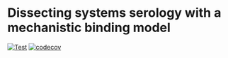 # Dissecting systems serology with a mechanistic binding model

[![Test](https://github.com/meyer-lab/mechanismSerology/actions/workflows/pytest.yml/badge.svg)](https://github.com/meyer-lab/mechanismSerology/actions/workflows/pytest.yml)
[![codecov](https://codecov.io/gh/meyer-lab/mechanismSerology/branch/master/graph/badge.svg)](https://codecov.io/gh/meyer-lab/mechanismSerology)
